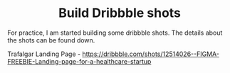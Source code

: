 <h1 align="center">Build Dribbble shots</h1>

For practice, I am started building some dribbble shots.
The details about the shots can be found down.

Trafalgar Landing Page - https://dribbble.com/shots/12514026--FIGMA-FREEBIE-Landing-page-for-a-healthcare-startup

